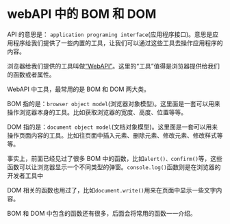 # webAPI 中的 BOM 和 DOM

<!-- 吃牛排使用什么工具 -->

API 的意思是： `application programing interface`(应用程序接口)。意思是应用程序给我们提供了一些内置的工具，让我们可以通过这些工具去操作应用程序的内容。

浏览器给我们提供的工具叫做[“WebAPI”](https://developer.mozilla.org/zh-CN/docs/Web/API)。这里的“工具”值得是浏览器提供给我们的函数或者属性。

WebAPI 中工具，最常用的是 BOM 和 DOM 两大类。

BOM 指的是：`browser object model`(浏览器对象模型)。这里面是一套可以用来操作浏览器本身的工具。比如获取浏览器的宽度、高度、位置等等。

DOM 指的是：`document object model`(文档对象模型)。这里面是一套可以用来操作页面内容的工具。比如往页面中插入元素、删除元素、修改元素、修改样式等等。

事实上，前面已经见过了很多 BOM 中的函数，比如`alert()、confirm()`等，这些函数可以让浏览器显示一个不同类型的弹窗。`console.log()`函数则是在浏览器的开发者工具中

DOM 相关的函数也用过了，比如`document.write()`用来在页面中显示一些文字内容。

BOM 和 DOM 中包含的函数还有很多，后面会将常用的函数一一介绍。
